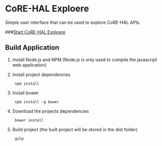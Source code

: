 # CoRE-HAL Exploere

Simple user interface that can be used to explore CoRE-HAL APIs.

###[Start CoRE-HAL Exploere](http://ynh.github.io/core-hal-explorer/)

## Build Application

1. Install Node.js and NPM (Node.js is only used to compile the javascript web application)

2. Install project dependencies

        npm install

3. Install bower

        npm install -g bower

4. Download the projects dependencies
        
        bower install

5. Build project (the built project will be stored in the dist folder)

        gulp